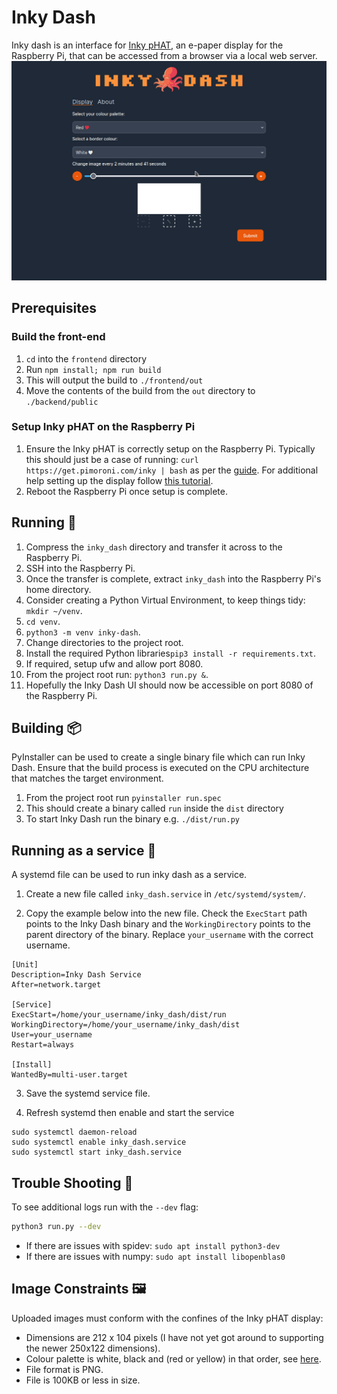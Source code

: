 # Inky Dash
Inky dash is an interface for [Inky pHAT](https://shop.pimoroni.com/products/inky-phat?variant=12549254217811), an e-paper display for the Raspberry Pi, that can be accessed from a browser via a local web server.
![demo](./demo.gif)

## Prerequisites
### Build the front-end
1. `cd` into the `frontend` directory
2. Run `npm install; npm run build`
3. This will output the build to `./frontend/out`
4. Move the contents of the build from the `out` directory to `./backend/public`
### Setup Inky pHAT on the Raspberry Pi
1. Ensure the Inky pHAT is correctly setup on the Raspberry Pi. Typically this should just be a case of running:
`curl https://get.pimoroni.com/inky | bash` as per the [guide](https://learn.pimoroni.com/article/getting-started-with-inky-phat).
For additional help setting up the display follow [this tutorial](https://learn.pimoroni.com/tutorial/sandyj/getting-started-with-inky-phat).
2. Reboot the Raspberry Pi once setup is complete.

## Running 🏃
1. Compress the `inky_dash` directory and transfer it across to the Raspberry Pi.
2. SSH into the Raspberry Pi.
3. Once the transfer is complete, extract `inky_dash` into the Raspberry Pi's home directory.
4. Consider creating a Python Virtual Environment, to keep things tidy: `mkdir ~/venv`.
5. `cd venv`.
6. `python3 -m venv inky-dash`.
7. Change directories to the project root.
8. Install the required Python libraries`pip3 install -r requirements.txt`.
9. If required, setup ufw and allow port 8080.
10. From the project root run: `python3 run.py &`.
11. Hopefully the Inky Dash UI should now be accessible on port 8080 of the Raspberry Pi.

## Building 📦
PyInstaller can be used to create a single binary file which can run Inky Dash.
Ensure that the build process is executed on the CPU architecture that matches the target environment.
1. From the project root run `pyinstaller run.spec`
2. This should create a binary called `run` inside the `dist` directory
3. To start Inky Dash run the binary e.g. `./dist/run.py`

## Running as a service 📎

A systemd file can be used to run inky dash as a service.

1. Create a new file called `inky_dash.service` in `/etc/systemd/system/`.

2. Copy the example below into the new file. Check the `ExecStart` path points to the Inky Dash binary and the `WorkingDirectory` points to the parent directory of the binary. Replace `your_username` with the correct username.

```
[Unit]
Description=Inky Dash Service
After=network.target

[Service]
ExecStart=/home/your_username/inky_dash/dist/run
WorkingDirectory=/home/your_username/inky_dash/dist
User=your_username
Restart=always

[Install]
WantedBy=multi-user.target
```

3. Save the systemd service file.

4. Refresh systemd then enable and start the service

```
sudo systemctl daemon-reload
sudo systemctl enable inky_dash.service
sudo systemctl start inky_dash.service
```


## Trouble Shooting 🎯
To see additional logs run with the `--dev` flag:

```bash
python3 run.py --dev
```
- If there are issues with spidev: `sudo apt install python3-dev`
- If there are issues with numpy: `sudo apt install libopenblas0`


## Image Constraints 🖼️
Uploaded images must conform with the confines of the Inky pHAT display:
- Dimensions are 212 x 104 pixels (I have not yet got around to supporting the newer 250x122 dimensions).
- Colour palette is white, black and (red or yellow) in that order, see [here](https://github.com/pimoroni/inky/blob/master/tools/inky-palette.gpl).
- File format is PNG.
- File is 100KB or less in size.

